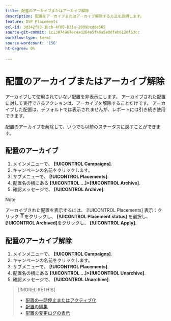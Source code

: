 ```yaml
---
title: 配置のアーカイブまたはアーカイブ解除
description: 配置をアーカイブまたはアーカイブ解除する方法を説明します。
feature: DSP Placements
exl-id: 3d342f83-1bcb-4f80-b31a-2009bcdde565
source-git-commit: 1c13874967ec4ad264e5fa6a5e0dfeb6120f53cc
workflow-type: tm+mt
source-wordcount: '156'
ht-degree: 0%

---
```


# 配置のアーカイブまたはアーカイブ解除

<!-- Some placements don't have this option. Clarify which placement types aren't eligible -- is it PG placements, or all placements using private inventory? And anything else?  -->

アーカイブして使用されていない配置を非表示にします。 アーカイブされた配置に対して実行できるアクションは、アーカイブを解除することだけです。 アーカイブした配置は、デフォルトでは表示されませんが、レポートには引き続き使用できます。

配置のアーカイブを解除して、いつでも以前のステータスに戻すことができます。

## 配置のアーカイブ

1. メインメニューで、 **[!UICONTROL Campaigns]**.
1. キャンペーンの名前をクリックします。
1. サブメニューで、 **[!UICONTROL Placements]**.
1. 配置名の横にある  **[!UICONTROL ...]>[!UICONTROL Archive]**.
1. 確認メッセージで、 **[!UICONTROL Archive]**.

>[!NOTE]
>
>アーカイブされた配置を表示するには、 [!UICONTROL Placements] 表示：クリック ![フィルターボタン](/help/dsp/assets/filter.png)をクリックし、 **[!UICONTROL Placement status]** を選択し、 **[!UICONTROL Archived]**&#x200B;をクリックし、 **[!UICONTROL Apply].**

## 配置のアーカイブ解除

1. メインメニューで、 **[!UICONTROL Campaigns]**.
1. キャンペーンの名前をクリックします。
1. サブメニューで、 **[!UICONTROL Placements]**.
1. 配置名の横にある  **[!UICONTROL ...]>[!UICONTROL Unarchive]**.
1. 確認メッセージで、 **[!UICONTROL Unarchive]**.

>[!MORELIKETHIS]
>
>* [配置の一時停止またはアクティブ化](placement-pause-activate.md)
>* [配置の編集](placement-edit.md)
>* [配置の変更ログの表示](placement-change-log.md)

